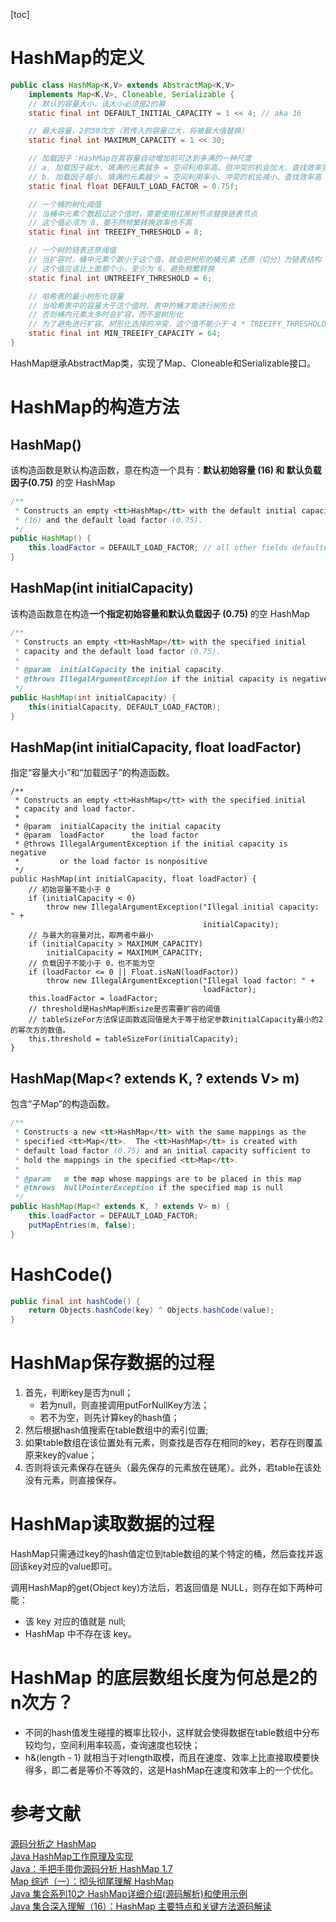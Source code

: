 [toc]

# HashMap的定义

```java
public class HashMap<K,V> extends AbstractMap<K,V>
    implements Map<K,V>, Cloneable, Serializable {
    // 默认的容量大小，该大小必须是2的幂
    static final int DEFAULT_INITIAL_CAPACITY = 1 << 4; // aka 16

    // 最大容量，2的30次方（若传入的容量过大，将被最大值替换）
    static final int MAXIMUM_CAPACITY = 1 << 30;

    // 加载因子：HashMap在其容量自动增加前可达到多满的一种尺度
    // a. 加载因子越大、填满的元素越多 = 空间利用率高、但冲突的机会加大、查找效率变低（因为链表变长了）
    // b. 加载因子越小、填满的元素越少 = 空间利用率小、冲突的机会减小、查找效率高（链表不长）
    static final float DEFAULT_LOAD_FACTOR = 0.75f;

    // 一个桶的树化阈值
    // 当桶中元素个数超过这个值时，需要使用红黑树节点替换链表节点
    // 这个值必须为 8，要不然频繁转换效率也不高
    static final int TREEIFY_THRESHOLD = 8;

    // 一个树的链表还原阈值
    // 当扩容时，桶中元素个数小于这个值，就会把树形的桶元素 还原（切分）为链表结构
    // 这个值应该比上面那个小，至少为 6，避免频繁转换
    static final int UNTREEIFY_THRESHOLD = 6;

    // 哈希表的最小树形化容量
    // 当哈希表中的容量大于这个值时，表中的桶才能进行树形化
    // 否则桶内元素太多时会扩容，而不是树形化
    // 为了避免进行扩容、树形化选择的冲突，这个值不能小于 4 * TREEIFY_THRESHOLD
    static final int MIN_TREEIFY_CAPACITY = 64;
}
```

HashMap继承AbstractMap类，实现了Map、Cloneable和Serializable接口。

# HashMap的构造方法
## HashMap()
该构造函数是默认构造函数，意在构造一个具有：**默认初始容量 (16) 和 默认负载因子(0.75)** 的空 HashMap

```java
/**
 * Constructs an empty <tt>HashMap</tt> with the default initial capacity
 * (16) and the default load factor (0.75).
 */
public HashMap() {
    this.loadFactor = DEFAULT_LOAD_FACTOR; // all other fields defaulted
}
```


## HashMap(int initialCapacity)
该构造函数意在构造**一个指定初始容量和默认负载因子 (0.75)** 的空 HashMap

```java
/**
 * Constructs an empty <tt>HashMap</tt> with the specified initial
 * capacity and the default load factor (0.75).
 *
 * @param  initialCapacity the initial capacity.
 * @throws IllegalArgumentException if the initial capacity is negative.
 */
public HashMap(int initialCapacity) {
    this(initialCapacity, DEFAULT_LOAD_FACTOR);
}
```

## HashMap(int initialCapacity, float loadFactor)
指定“容量大小”和“加载因子”的构造函数。

```
/**
 * Constructs an empty <tt>HashMap</tt> with the specified initial
 * capacity and load factor.
 *
 * @param  initialCapacity the initial capacity
 * @param  loadFactor      the load factor
 * @throws IllegalArgumentException if the initial capacity is negative
 *         or the load factor is nonpositive
 */
public HashMap(int initialCapacity, float loadFactor) {
    // 初始容量不能小于 0
    if (initialCapacity < 0)
        throw new IllegalArgumentException("Illegal initial capacity: " +
                                           initialCapacity);
    // 与最大的容量对比，取两者中最小
    if (initialCapacity > MAXIMUM_CAPACITY)
        initialCapacity = MAXIMUM_CAPACITY;
    // 负载因子不能小于 0，也不能为空
    if (loadFactor <= 0 || Float.isNaN(loadFactor))
        throw new IllegalArgumentException("Illegal load factor: " +
                                           loadFactor);
    this.loadFactor = loadFactor;
    // threshold是HashMap判断size是否需要扩容的阈值
    // tableSizeFor方法保证函数返回值是大于等于给定参数initialCapacity最小的2的幂次方的数值。
    this.threshold = tableSizeFor(initialCapacity);
}
```


## HashMap(Map<? extends K, ? extends V> m)
包含“子Map”的构造函数。

```java 
/**
 * Constructs a new <tt>HashMap</tt> with the same mappings as the
 * specified <tt>Map</tt>.  The <tt>HashMap</tt> is created with
 * default load factor (0.75) and an initial capacity sufficient to
 * hold the mappings in the specified <tt>Map</tt>.
 *
 * @param   m the map whose mappings are to be placed in this map
 * @throws  NullPointerException if the specified map is null
 */
public HashMap(Map<? extends K, ? extends V> m) {
    this.loadFactor = DEFAULT_LOAD_FACTOR;
    putMapEntries(m, false);
}
```

# HashCode()

```java
public final int hashCode() {
    return Objects.hashCode(key) ^ Objects.hashCode(value);
}
```

# HashMap保存数据的过程
1. 首先，判断key是否为null；
    - 若为null，则直接调用putForNullKey方法；
    - 若不为空，则先计算key的hash值；
2. 然后根据hash值搜索在table数组中的索引位置;
3. 如果table数组在该位置处有元素，则查找是否存在相同的key，若存在则覆盖原来key的value；
4. 否则将该元素保存在链头（最先保存的元素放在链尾）。此外，若table在该处没有元素，则直接保存。

# HashMap读取数据的过程
HashMap只需通过key的hash值定位到table数组的某个特定的桶，然后查找并返回该key对应的value即可。

调用HashMap的get(Object key)方法后，若返回值是 NULL，则存在如下两种可能：
- 该 key 对应的值就是 null;
- HashMap 中不存在该 key。


# HashMap 的底层数组长度为何总是2的n次方？
- 不同的hash值发生碰撞的概率比较小，这样就会使得数据在table数组中分布较均匀，空间利用率较高，查询速度也较快；
- h&(length - 1) 就相当于对length取模，而且在速度、效率上比直接取模要快得多，即二者是等价不等效的，这是HashMap在速度和效率上的一个优化。






# 参考文献
[源码分析之 HashMap](https://juejin.im/post/58f2f47061ff4b0058f4b7cc)    
[Java HashMap工作原理及实现](https://yikun.github.io/2015/04/01/Java-HashMap%E5%B7%A5%E4%BD%9C%E5%8E%9F%E7%90%86%E5%8F%8A%E5%AE%9E%E7%8E%B0/)   
[Java：手把手带你源码分析 HashMap 1.7](https://blog.csdn.net/carson_ho/article/details/79373026)   
[Map 综述（一）：彻头彻尾理解 HashMap](https://blog.csdn.net/justloveyou_/article/details/62893086)      
[Java 集合系列10之 HashMap详细介绍(源码解析)和使用示例](http://www.cnblogs.com/skywang12345/p/3310835.html)    
[Java 集合深入理解（16）：HashMap 主要特点和关键方法源码解读](https://blog.csdn.net/u011240877/article/details/53351188)
